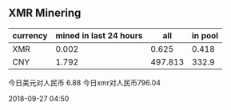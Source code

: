 ## XMR Minering

|currency|mined in last 24 hours|all|in pool|
|---|---|---|---|
|XMR|0.002|0.625|0.418|
|CNY|1.792|497.813|332.9|

今日美元对人民币 6.88	今日xmr对人民币796.04


2018-09-27 04:50